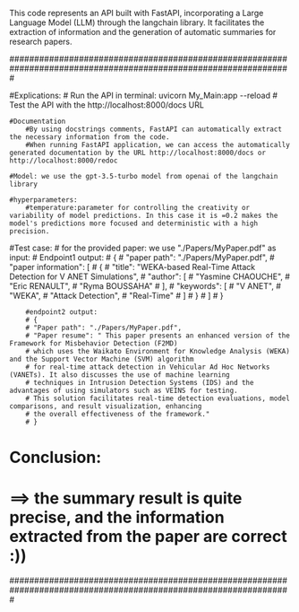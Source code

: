 
This code represents an API built with FastAPI, incorporating a Large Language Model (LLM) through the langchain library. It facilitates the extraction of information and the generation of automatic summaries for research papers.

#################################################################################################################

#Explications:
    # Run the API in terminal: uvicorn My_Main:app --reload
    # Test the API with the http://localhost:8000/docs URL
        
    #Documentation
        #By using docstrings comments, FastAPI can automatically extract the necessary information from the code.
        #When running FastAPI application, we can access the automatically generated documentation by the URL http://localhost:8000/docs or http://localhost:8000/redoc
    
    #Model: we use the gpt-3.5-turbo model from openai of the langchain library
    
    #hyperparameters:
        #temperature:parameter for controlling the creativity or variability of model predictions. In this case it is =0.2 makes the model's predictions more focused and deterministic with a high precision.
        


#Test case:
    # for the provided paper: we use "./Papers/MyPaper.pdf" as input:
        # Endpoint1 output: 
        #     {
        # "paper path": "./Papers/MyPaper.pdf",
        # "paper information": [
        #     {
        #     "title": "WEKA-based Real-Time Attack Detection for V ANET Simulations",
        #     "author": [
        #         "Yasmine CHAOUCHE",
        #         "Eric RENAULT",
        #         "Ryma BOUSSAHA"
        #     ],
        #     "keywords": [
        #         "V ANET",
        #         "WEKA",
        #         "Attack Detection",
        #         "Real-Time"
        #     ]
        #     }
        # ]
        # }
        
        
        
        #endpoint2 output:
        # {
        # "Paper path": "./Papers/MyPaper.pdf",
        # "Paper resume": " This paper presents an enhanced version of the Framework for Misbehavior Detection (F2MD) 
        # which uses the Waikato Environment for Knowledge Analysis (WEKA) and the Support Vector Machine (SVM) algorithm 
        # for real-time attack detection in Vehicular Ad Hoc Networks (VANETs). It also discusses the use of machine learning 
        # techniques in Intrusion Detection Systems (IDS) and the advantages of using simulators such as VEINS for testing. 
        # This solution facilitates real-time detection evaluations, model comparisons, and result visualization, enhancing 
        # the overall effectiveness of the framework."
        # }

# Conclusion:
# ==> the summary result is quite precise, and the information extracted from the paper are correct :))
#################################################################################################################